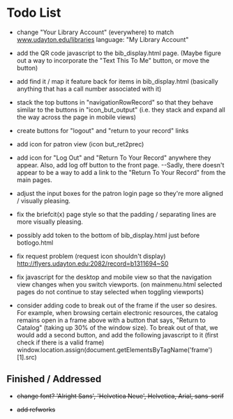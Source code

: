 Todo List
=========

* change "Your Library Account" (everywhere) to match www.udayton.edu/libraries language: "My Library Account"

* add the QR code javascript to the bib_display.html page. (Maybe figure out 
a way to incorporate the "Text This To Me" button, or move the button)

* add find it / map it feature back for items in bib_display.html (basically 
anything that has a call number associated with it)

* stack the top buttons in "navigationRowRecord" so that they behave similar to 
the buttons in "icon_but_output" (i.e. they stack and expand all the way across
the page in mobile views) 

* create buttons for "logout" and "return to your record" links

* add icon for patron view (icon but_ret2prec)

* add icon for "Log Out" and  "Return To Your Record" anywhere they appear. 
Also, add log off button to the front page. --Sadly, there doesn't appear
to be a way to add a link to the "Return To Your Record" from the main pages.

* adjust the input boxes for the patron login page so they're more aligned / 
visually pleasing.

* fix the briefcit(x) page style so that the padding / separating lines are 
more visually pleasing.

* possibly add <!--{pager}--> token to the bottom of bib_display.html just before botlogo.html
 
* fix request problem (request icon shouldn't display) http://flyers.udayton.edu:2082/record=b1311694~S0

* fix javascript for the desktop and mobile view so that the navigation view changes when you switch viewports.
	(on mainmenu.html selected pages do not continue to stay selected when toggling viewports)

* consider adding code to break out of the frame if the user so desires. For example, when browsing certain electronic 
resources, the catalog remains open in a frame above with a button that says, "Return to Catalog" (taking up 30% of the 
window size).  To break out of that, we would add a second button, and add the following javascript to it (first check if
there is a valid frame)
window.location.assign(document.getElementsByTagName('frame')[1].src)

Finished / Addressed
--------------------
* ~~change font?
'Alright Sans', 'Helvetica Neue', Helvetica, Arial, sans-serif~~

* ~~add refworks~~
